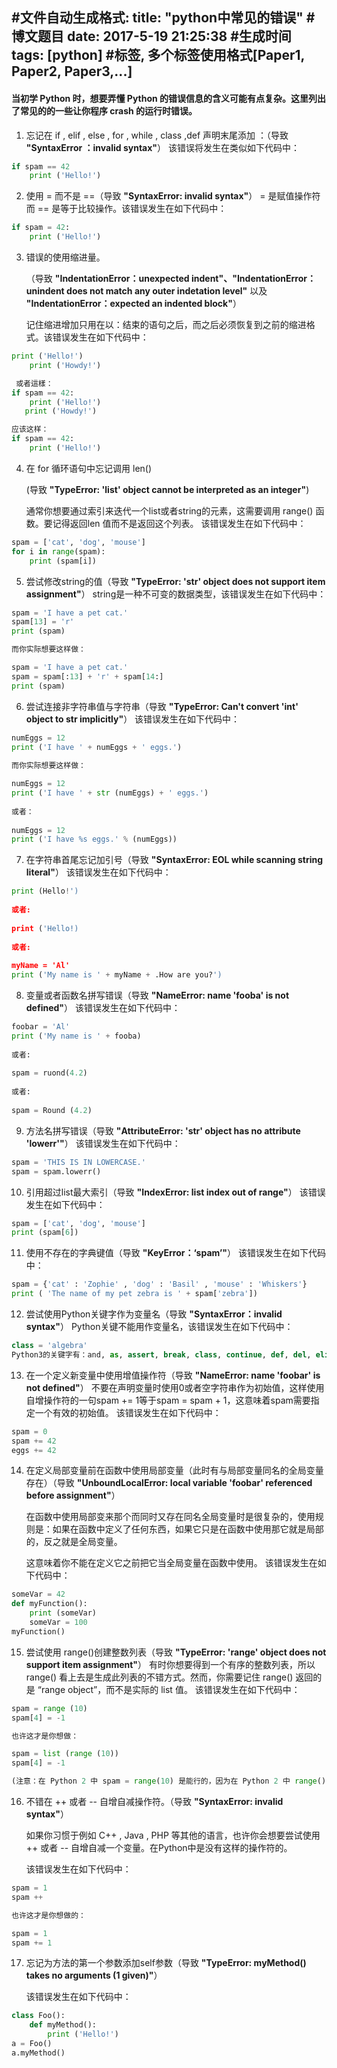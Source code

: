 #文件自动生成格式:
title: "python中常见的错误"   #博文题目
date: 2017-5-19 21:25:38      #生成时间
tags: [python]                #标签, 多个标签使用格式[Paper1, Paper2, Paper3,...]
---

#### 当初学 Python 时，想要弄懂 Python 的错误信息的含义可能有点复杂。这里列出了常见的的一些让你程序 crash 的运行时错误。
1. 忘记在 if , elif , else , for , while , class ,def 声明末尾添加 ：（导致 **"SyntaxError ：invalid syntax"**）
该错误将发生在类似如下代码中：
```python
if spam == 42
    print ('Hello!')
```
2. 使用 = 而不是 ==（导致 **"SyntaxError: invalid syntax"**）
 = 是赋值操作符而 == 是等于比较操作。该错误发生在如下代码中：
```python
if spam = 42:
    print ('Hello!')
```
3. 错误的使用缩进量。

   （导致 **"IndentationError：unexpected indent"、"IndentationError：unindent does not match any outer indetation level"** 以及 **"IndentationError：expected an indented block"**）

    记住缩进增加只用在以：结束的语句之后，而之后必须恢复到之前的缩进格式。该错误发生在如下代码中：
```python
print ('Hello!')
    print ('Howdy!')

 或者這樣：
if spam == 42:
    print ('Hello!')
   print ('Howdy!')

应该这样： 
if spam == 42:
    print ('Hello!')
```
<!-- more -->
4. 在 for 循环语句中忘记调用 len() 

    (导致 **"TypeError: 'list' object cannot be interpreted as an integer"**)
    
    通常你想要通过索引来迭代一个list或者string的元素，这需要调用 range() 函数。要记得返回len 值而不是返回这个列表。
该错误发生在如下代码中：
```python
spam = ['cat', 'dog', 'mouse']
for i in range(spam):
    print (spam[i])
```
5. 尝试修改string的值（导致 **"TypeError: 'str' object does not support item assignment"**）
string是一种不可变的数据类型，该错误发生在如下代码中：
```python
spam = 'I have a pet cat.'
spam[13] = 'r'
print (spam)

而你实际想要这样做：

spam = 'I have a pet cat.'
spam = spam[:13] + 'r' + spam[14:]
print (spam)
```
6. 尝试连接非字符串值与字符串（导致 **"TypeError: Can't convert 'int' object to str implicitly"**）
该错误发生在如下代码中：
```python
numEggs = 12
print ('I have ' + numEggs + ' eggs.')
 
而你实际想要这样做：

numEggs = 12
print ('I have ' + str (numEggs) + ' eggs.')
 
或者：
 
numEggs = 12
print ('I have %s eggs.' % (numEggs))
```
7. 在字符串首尾忘记加引号（导致 **"SyntaxError: EOL while scanning string literal"**）
    该错误发生在如下代码中：
```python
print (Hello!')
 
或者:
 
print ('Hello!)
 
或者:
 
myName = 'Al'
print ('My name is ' + myName + .How are you?')
```
8. 变量或者函数名拼写错误（导致 **"NameError: name 'fooba' is not defined"**）
该错误发生在如下代码中：
```python
foobar = 'Al'
print ('My name is ' + fooba)
 
或者:
 
spam = ruond(4.2)
 
或者:
 
spam = Round (4.2)
```
9. 方法名拼写错误（导致 **"AttributeError: 'str' object has no attribute 'lowerr'"**）
该错误发生在如下代码中：
```python
spam = 'THIS IS IN LOWERCASE.'
spam = spam.lowerr()
```
10. 引用超过list最大索引（导致 **"IndexError: list index out of range"**）
该错误发生在如下代码中：
```python
spam = ['cat', 'dog', 'mouse']
print (spam[6])
```
11. 使用不存在的字典键值（导致 **"KeyError：‘spam’"**）
该错误发生在如下代码中：
```python
spam = {'cat' : 'Zophie' , 'dog' : 'Basil' , 'mouse' : 'Whiskers'}
print ( 'The name of my pet zebra is ' + spam['zebra'])
```
12. 尝试使用Python关键字作为变量名（导致 **"SyntaxError：invalid syntax"**）
Python关键不能用作变量名，该错误发生在如下代码中：
```python
class = 'algebra'
Python3的关键字有：and, as, assert, break, class, continue, def, del, elif, else, except, False, finally, for, from, global, if, import, in, is, lambda, None, nonlocal, not, or, pass, raise, return, True, try, while, with, yield
```
13. 在一个定义新变量中使用增值操作符（导致 **"NameError: name 'foobar' is not defined"**）
    不要在声明变量时使用0或者空字符串作为初始值，这样使用自增操作符的一句spam += 1等于spam = spam + 1，这意味着spam需要指定一个有效的初始值。
    该错误发生在如下代码中：
```python
spam = 0
spam += 42
eggs += 42
```
14. 在定义局部变量前在函数中使用局部变量（此时有与局部变量同名的全局变量存在）（导致 **"UnboundLocalError: local variable 'foobar' referenced before assignment"**）

    在函数中使用局部变来那个而同时又存在同名全局变量时是很复杂的，使用规则是：如果在函数中定义了任何东西，如果它只是在函数中使用那它就是局部的，反之就是全局变量。

    这意味着你不能在定义它之前把它当全局变量在函数中使用。
    该错误发生在如下代码中：
```python
someVar = 42
def myFunction():
    print (someVar)
    someVar = 100
myFunction()
```
15. 尝试使用 range()创建整数列表（导致 **"TypeError: 'range' object does not support item assignment"**）
    有时你想要得到一个有序的整数列表，所以 range() 看上去是生成此列表的不错方式。然而，你需要记住 range() 返回的是 “range object”，而不是实际的 list 值。
    该错误发生在如下代码中：
```python
spam = range (10)
spam[4] = -1

也许这才是你想做：

spam = list (range (10))
spam[4] = -1

(注意：在 Python 2 中 spam = range(10) 是能行的，因为在 Python 2 中 range() 返回的是list值，但是在 Python 3 中就会产生以上错误)
```

16. 不错在 ++ 或者 -- 自增自减操作符。（导致 **"SyntaxError: invalid syntax"**）
    
    如果你习惯于例如 C++ , Java , PHP 等其他的语言，也许你会想要尝试使用 ++ 或者 -- 自增自减一个变量。在Python中是没有这样的操作符的。

    该错误发生在如下代码中：
```python
spam = 1
spam ++

也许这才是你想做的：

spam = 1
spam += 1
```
17. 忘记为方法的第一个参数添加self参数（导致 **"TypeError: myMethod() takes no arguments (1 given)"**）

    该错误发生在如下代码中：
```python
class Foo():
    def myMethod():
        print ('Hello!')
a = Foo()
a.myMethod()
```
